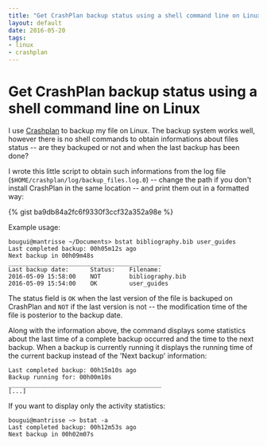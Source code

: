 ```yaml
---
title: "Get CrashPlan backup status using a shell command line on Linux"
layout: default
date: 2016-05-20
tags:
- linux
- crashplan
---
```


# Get CrashPlan backup status using a shell command line on Linux

I use [Crashplan](http://www.code42.com/crashplan/) to backup my file on Linux.
The backup system works well, however there is no shell commands to obtain
informations about files status -- are they backuped or not and when the last
backup has been done?

I wrote this little script to obtain such informations from the log file
(`$HOME/crashplan/log/backup_files.log.0`) -- change the path if you don't
install CrashPlan in the same location -- and print them out in a formatted
way:

{% gist ba9db84a2fc6f9330f3ccf32a352a98e %}

Example usage:

    bougui@mantrisse ~/Documents> bstat bibliography.bib user_guides
    Last completed backup: 00h05m12s ago
    Next backup in 00h09m48s
    ___________________________________________
    Last backup date:      Status:    Filename:
    2016-05-09 15:58:00    NOT        bibliography.bib
    2016-05-09 15:54:00    OK         user_guides

The status field is `OK` when the last version of the file is backuped on
CrashPlan and `NOT` if the last version is not -- the modification time of the
file is posterior to the backup date.

Along with the information above, the command displays some statistics about
the last time of a complete backup occurred and the time to the next backup.
When a backup is currently running it displays the running time of the current
backup instead of the 'Next backup' information:

    Last completed backup: 00h15m10s ago
    Backup running for: 00h00m10s
    ___________________________________________
    [...]

If you want to display only the activity statistics:

    bougui@mantrisse ~> bstat -a
    Last completed backup: 00h12m53s ago
    Next backup in 00h02m07s

